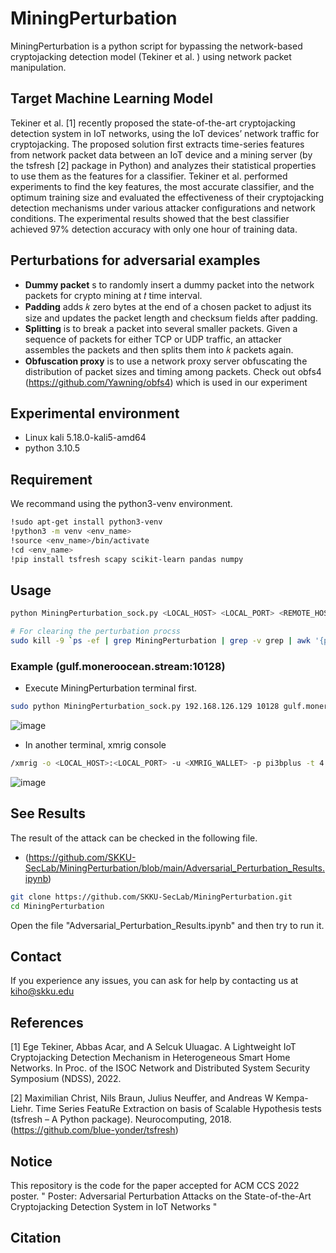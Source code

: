 # MiningPerturbation
MiningPerturbation is a python script for bypassing the network-based cryptojacking detection model (Tekiner et al. ) using network packet manipulation.

## Target Machine Learning Model
Tekiner et al. [1] recently proposed the state-of-the-art cryptojacking detection system in IoT networks, using the IoT devices’ network traffic for cryptojacking. The proposed solution first extracts time-series features from network packet data between an IoT device and a mining server (by the tsfresh [2] package in Python) and analyzes their statistical properties to use them as the features for a classifier. Tekiner et al. performed experiments to find the key features, the most accurate classifier, and the optimum training size and evaluated the effectiveness of their cryptojacking detection mechanisms under various attacker configurations and network
conditions. The experimental results showed that the best classifier achieved 97% detection accuracy with only one hour of training data.

## Perturbations for adversarial examples
- **Dummy packet** s to randomly insert a dummy packet into the network packets for crypto mining at 𝑡 time interval.
- **Padding** adds 𝑘 zero bytes at the end of a chosen packet to adjust its size and updates the packet length and checksum fields after padding.
- **Splitting** is to break a packet into several smaller packets. Given a sequence of packets for either TCP or UDP traffic, an attacker assembles the packets and then splits them into 𝑘 packets again.
- **Obfuscation proxy** is to use a network proxy server obfuscating the distribution of packet sizes and timing among packets. Check out obfs4 (https://github.com/Yawning/obfs4) which is used in our experiment

## Experimental environment
- Linux kali 5.18.0-kali5-amd64
- python 3.10.5

## Requirement
We recommand using the python3-venv environment.
```bash
!sudo apt-get install python3-venv
!python3 -m venv <env_name>
!source <env_name>/bin/activate
!cd <env_name>
!pip install tsfresh scapy scikit-learn pandas numpy
```
## Usage
```bash
python MiningPerturbation_sock.py <LOCAL_HOST> <LOCAL_PORT> <REMOTE_HOST> <REMOTE_PORT> <RECEIVE_FIRST:TRUE>

# For clearing the perturbation procss
sudo kill -9 `ps -ef | grep MiningPerturbation | grep -v grep | awk '{print $2}'`
```
  ### Example (gulf.moneroocean.stream:10128)
  - Execute MiningPerturbation terminal first.
  ```bash
  sudo python MiningPerturbation_sock.py 192.168.126.129 10128 gulf.moneroocean.stream 10128 True
  ```
  ![image](https://user-images.githubusercontent.com/47383452/186924229-b3f4dc08-e676-4188-875f-2f1b88260f76.png)
  
  - In another terminal, xmrig console
  ```bash
  /xmrig -o <LOCAL_HOST>:<LOCAL_PORT> -u <XMRIG_WALLET> -p pi3bplus -t 4 -l mining_crypto_xmr_xmrig.log
  ```
  ![image](https://user-images.githubusercontent.com/47383452/186927241-6383a70a-f111-4673-9625-42c2485fa4b6.png)

## See Results
The result of the attack can be checked in the following file. 
- (https://github.com/SKKU-SecLab/MiningPerturbation/blob/main/Adversarial_Perturbation_Results.ipynb)
```bash
git clone https://github.com/SKKU-SecLab/MiningPerturbation.git
cd MiningPerturbation
```
Open the file "Adversarial_Perturbation_Results.ipynb" and then try to run it.

## Contact
If you experience any issues, you can ask for help by contacting us at kiho@skku.edu

## References
[1] Ege Tekiner, Abbas Acar, and A Selcuk Uluagac. A Lightweight IoT Cryptojacking Detection Mechanism in Heterogeneous Smart Home Networks. In Proc. of the ISOC Network and Distributed System Security Symposium (NDSS), 2022.

[2] Maximilian Christ, Nils Braun, Julius Neuffer, and Andreas W Kempa-Liehr. Time Series FeatuRe Extraction on basis of Scalable Hypothesis tests (tsfresh – A Python package). Neurocomputing, 2018. (https://github.com/blue-yonder/tsfresh)

## Notice
This repository is the code for the paper accepted for ACM CCS 2022 poster.
" Poster: Adversarial Perturbation Attacks on the State-of-the-Art Cryptojacking Detection System in IoT Networks "

## Citation
```bibtex

```
